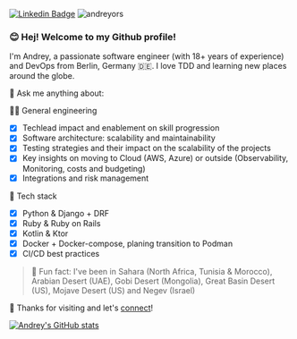 [![Linkedin Badge](https://img.shields.io/badge/-andreyorsoev-blue?style=flat&logo=Linkedin&logoColor=white&link=https://www.linkedin.com/in/andreyorsoev/)](https://www.linkedin.com/in/andreyorsoev/)
<img
  src="https://komarev.com/ghpvc/?username=andreyors"
  alt="andreyors"
/>

### 😊 Hej! Welcome to my Github profile!

I'm Andrey, a passionate software engineer (with 18+ years of experience) and DevOps from Berlin, Germany 🇩🇪. I love TDD and learning new places around the globe.

📨 Ask me anything about:

👨‍💻 General engineering
- [x] Techlead impact and enablement on skill progression
- [x] Software architecture: scalability and maintainability
- [x] Testing strategies and their impact on the scalability of the projects
- [x] Key insights on moving to Cloud (AWS, Azure) or outside (Observability, Monitoring, costs and budgeting)
- [x] Integrations and risk management

🤖 Tech stack
- [x] Python & Django + DRF
- [x] Ruby & Ruby on Rails
- [x] Kotlin & Ktor
- [x] Docker + Docker-compose, planing transition to Podman
- [x] CI/CD best practices

> 🤯 Fun fact: I've been in Sahara (North Africa, Tunisia & Morocco), Arabian Desert (UAE), Gobi Desert (Mongolia), Great Basin Desert (US), Mojave Desert (US) and Negev (Israel)

🪩 Thanks for visiting and let's [connect](https://www.linkedin.com/in/andreyorsoev/)!

[![Andrey's GitHub stats](https://github-readme-stats.vercel.app/api?username=andreyors&theme=dark&count_private=true&show_icons=true)](https://github.com/anuraghazra/github-readme-stats)
